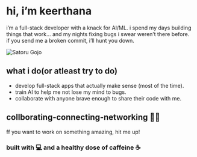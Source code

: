 # hi, i’m keerthana

i’m a full-stack developer with a knack for AI/ML. 
i spend my days building things that work... and my nights fixing bugs i swear weren’t there before.  
if you send me a broken commit, i’ll hunt you down.  

![Satoru Gojo](https://media1.tenor.com/m/9zIX6hEV6VIAAAAd/satoru-gojo.gif)

## what i do(or atleast try to do) 
- develop full-stack apps that actually make sense (most of the time).  
- train AI to help me not lose my mind to bugs.  
- collaborate with anyone brave enough to share their code with me.  

## collborating-connecting-networking 😮‍💨 
ff you want to work on something amazing, hit me up!

### built with 💻 and a healthy dose of caffeine ☕
